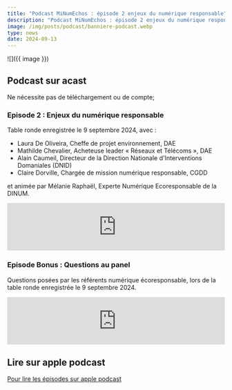 ```yaml
---
title: "Podcast MiNumEchos : épisode 2 enjeux du numérique responsable"
description: "Podcast MiNumEchos : épisode 2 enjeux du numérique responsable"
image: /img/posts/podcast/banniere-podcast.webp
type: news
date: 2024-09-13
---
```


![]({{ image }})

## Podcast sur acast

Ne nécessite pas de téléchargement ou de compte;

### Episode 2 : Enjeux du numérique responsable 

Table ronde enregistrée le 9 septembre 2024, avec :
* Laura De Oliveira, Cheffe de projet environnement, DAE
* Mathilde Chevalier, Acheteuse leader « Réseaux et Télécoms », DAE
* Alain Caumeil, Directeur de la Direction Nationale d'Interventions Domaniales (DNID)
* Claire Dorville, Chargée de mission numérique responsable, CGDD

et animée par Mélanie Raphaël, Experte Numérique Ecoresponsable de la DINUM.

<iframe src="https://shows.acast.com/minumeco-initiatives-pour-un-numerique-ecoresponsable/episodes/66e4043451960f14a80b1b5f" frameBorder="0" width="100%" height="110px" allow="autoplay"></iframe>

### Episode Bonus : Questions au panel 

Questions posées par les référents numérique écoresponsable, lors de la table ronde enregistrée le 9 septembre 2024.

<iframe src="https://shows.acast.com/minumeco-initiatives-pour-un-numerique-ecoresponsable/episodes/66e40548b3f093eecc0bdedd" frameBorder="0" width="100%" height="110px" allow="autoplay"></iframe>

## Lire sur apple podcast

[Pour lire les épisodes sur apple podcast](https://podcasts.apple.com/fr/podcast/minumechos-initiatives-pour-un-num%C3%A9rique-public/id1759375669)